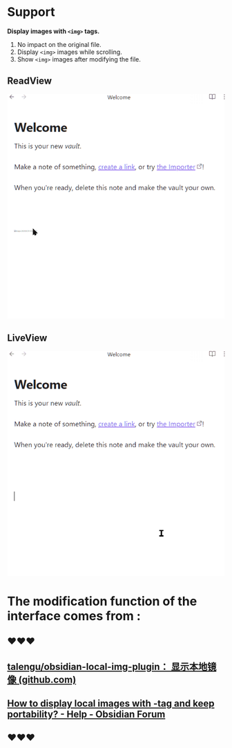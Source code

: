 



# Support

**Display images with `<img>` tags.**

1. No impact on the original file.
2. Display `<img>` images while scrolling.
3. Show `<img>` images after modifying the file.

## ReadView

![readView](./🖼️IMG/README_img/readView.gif)

## LiveView

![liveView](./🖼️IMG/README_img/liveView.gif)

# The modification function of the interface comes from :

## ❤️❤️❤️

## [talengu/obsidian-local-img-plugin： 显示本地镜像 (github.com)](https://github.com/talengu/obsidian-local-img-plugin)

## [How to display local images with -tag and keep portability? - Help - Obsidian Forum](https://forum.obsidian.md/t/how-to-display-local-images-with-img-tag-and-keep-portability/37270)

## ❤️❤️❤️

